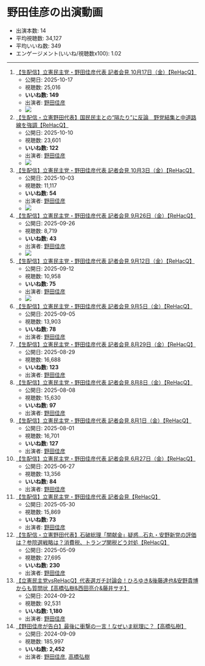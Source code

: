 # 野田佳彦の出演動画

- 出演本数: 14
- 平均視聴数: 34,127
- 平均いいね数: 349
- エンゲージメント(いいね/視聴数x100): 1.02


----

1.  [【生配信】立憲民主党・野田佳彦代表 記者会見 10月17日（金）【ReHacQ】](/rehacq_fan/ids/1qh7Y_HdsPA "wikilink")
    -   公開日: 2025-10-17
    -   視聴数: 25,016
    -   **いいね数: 149**
    -   出演者: [野田佳彦](/rehacq_fan/people/野田佳彦 "wikilink")
    - [![](https://img.youtube.com/vi/1qh7Y_HdsPA/hqdefault.jpg)](https://www.youtube.com/watch?v=1qh7Y_HdsPA)
1.  [【生配信・立憲野田代表】国民民主との“隔たり”に反論　野党結集と中道路線を強調【ReHacQ】](/rehacq_fan/ids/5-8EXtVCm2U "wikilink")
    -   公開日: 2025-10-10
    -   視聴数: 23,601
    -   **いいね数: 122**
    -   出演者: [野田佳彦](/rehacq_fan/people/野田佳彦 "wikilink")
    - [![](https://img.youtube.com/vi/5-8EXtVCm2U/hqdefault.jpg)](https://www.youtube.com/watch?v=5-8EXtVCm2U)
1.  [【生配信】立憲民主党・野田佳彦代表 記者会見 10月3日（金）【ReHacQ】](/rehacq_fan/ids/vmARaVa65Uo "wikilink")
    -   公開日: 2025-10-03
    -   視聴数: 11,117
    -   **いいね数: 54**
    -   出演者: [野田佳彦](/rehacq_fan/people/野田佳彦 "wikilink")
    - [![](https://img.youtube.com/vi/vmARaVa65Uo/hqdefault.jpg)](https://www.youtube.com/watch?v=vmARaVa65Uo)
1.  [【生配信】立憲民主党・野田佳彦代表 記者会見 9月26日（金）【ReHacQ】](/rehacq_fan/ids/gNfbbhEVnPw "wikilink")
    -   公開日: 2025-09-26
    -   視聴数: 8,719
    -   **いいね数: 43**
    -   出演者: [野田佳彦](/rehacq_fan/people/野田佳彦 "wikilink")
    - [![](https://img.youtube.com/vi/gNfbbhEVnPw/hqdefault.jpg)](https://www.youtube.com/watch?v=gNfbbhEVnPw)
1.  [【生配信】立憲民主党・野田佳彦代表 記者会見 9月12日（金）【ReHacQ】](/rehacq_fan/ids/INoIZSWiMWw "wikilink")
    -   公開日: 2025-09-12
    -   視聴数: 10,958
    -   **いいね数: 75**
    -   出演者: [野田佳彦](/rehacq_fan/people/野田佳彦 "wikilink")
    - [![](https://img.youtube.com/vi/INoIZSWiMWw/hqdefault.jpg)](https://www.youtube.com/watch?v=INoIZSWiMWw)
1.  [【生配信】立憲民主党・野田佳彦代表 記者会見 9月5日（金）【ReHacQ】](/rehacq_fan/ids/eOmvJpVbk4c "wikilink")
    -   公開日: 2025-09-05
    -   視聴数: 13,903
    -   **いいね数: 78**
    -   出演者: [野田佳彦](/rehacq_fan/people/野田佳彦 "wikilink")
1.  [【生配信】立憲民主党・野田佳彦代表 記者会見 8月29日（金）【ReHacQ】](/rehacq_fan/ids/VwX1nM9Uu7A "wikilink")
    -   公開日: 2025-08-29
    -   視聴数: 16,688
    -   **いいね数: 123**
    -   出演者: [野田佳彦](/rehacq_fan/people/野田佳彦 "wikilink")
1.  [【生配信】立憲民主党・野田佳彦代表 記者会見 8月8日（金）【ReHacQ】](/rehacq_fan/ids/fAnZy3rYHfI "wikilink")
    -   公開日: 2025-08-08
    -   視聴数: 15,630
    -   **いいね数: 97**
    -   出演者: [野田佳彦](/rehacq_fan/people/野田佳彦 "wikilink")
1.  [【生配信】立憲民主党・野田佳彦代表 記者会見 8月1日（金）【ReHacQ】](/rehacq_fan/ids/Jt4GQsWhC4E "wikilink")
    -   公開日: 2025-08-01
    -   視聴数: 16,701
    -   **いいね数: 127**
    -   出演者: [野田佳彦](/rehacq_fan/people/野田佳彦 "wikilink")
1.  [【生配信】立憲民主党・野田佳彦代表 記者会見 6月27日（金）【ReHacQ】](/rehacq_fan/ids/DhGkYJP_UIM "wikilink")
    -   公開日: 2025-06-27
    -   視聴数: 13,356
    -   **いいね数: 84**
    -   出演者: [野田佳彦](/rehacq_fan/people/野田佳彦 "wikilink")
1.  [【生配信】立憲民主党・野田佳彦代表 記者会見【ReHacQ】](/rehacq_fan/ids/-sCEyT4IecA "wikilink")
    -   公開日: 2025-05-30
    -   視聴数: 15,869
    -   **いいね数: 73**
    -   出演者: [野田佳彦](/rehacq_fan/people/野田佳彦 "wikilink")
1.  [【生配信・立憲野田代表】石破総理「闇献金」疑惑...石丸・安野新党の評価は？参院選戦略は？消費税、トランプ関税どう対処【ReHacQ】](/rehacq_fan/ids/DbSTJ9bDgQs "wikilink")
    -   公開日: 2025-05-09
    -   視聴数: 27,695
    -   **いいね数: 230**
    -   出演者: [野田佳彦](/rehacq_fan/people/野田佳彦 "wikilink")
1.  [【立憲民主党vsReHacQ】代表選ガチ討論会！ひろゆき&後藤達也&安野貴博からも質問状【高橋弘樹&西田亮介&藤井サチ】](/rehacq_fan/ids/FA8oGrknHL4 "wikilink")
    -   公開日: 2024-09-22
    -   視聴数: 92,531
    -   **いいね数: 1,180**
    -   出演者: [野田佳彦](/rehacq_fan/people/野田佳彦 "wikilink")
1.  [【野田佳彦が告白】最後に衝撃の一言！なぜいま総理に？【高橋弘樹】](/rehacq_fan/ids/no_orox_WOI "wikilink")
    -   公開日: 2024-09-09
    -   視聴数: 185,997
    -   **いいね数: 2,452**
    -   出演者: [野田佳彦](/rehacq_fan/people/野田佳彦 "wikilink"), [高橋弘樹](/rehacq_fan/people/高橋弘樹 "wikilink")
